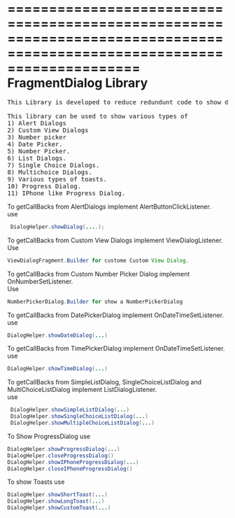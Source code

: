 ========================================================================================================================
FragmentDialog Library
========================================================================================================================
<pre>This Library is developed to reduce redundunt code to show diffrenet types of Dialogs & Toasts.

This library can be used to show various types of 
1) Alert Dialogs
2) Custom View Dialogs
3) Number picker
4) Date Picker.
5) Number Picker.
6) List Dialogs.
7) Single Choice Dialogs.
8) Multichoice Dialogs.
9) Various types of toasts.
10) Progress Dialog.
11) IPhone like Progress Dialog.</pre>

To getCallBacks from AlertDialogs implement AlertButtonClickListener.<br/>
use 
```java
 DialogHelper.showDialog(....);
```

To getCallBacks from Custom View Dialogs implement ViewDialogListener.<br/>
Use
```java 
ViewDialogFragment.Builder for custome Custom View Dialog.
```

To getCallBacks from Custom Number Picker Dialog implement OnNumberSetListener.<br/>
Use 
```java
NumberPickerDialog.Builder for show a NumberPickerDialog
```

To getCallBacks from DatePickerDialog implement OnDateTimeSetListener.<br/>
use 
```java
DialogHelper.showDateDialog(...)
```

To getCallBacks from TimePickerDialog implement OnDateTimeSetListener.<br/>
use 
```java
DialogHelper.showTimeDialog(...)
```

To getCallBacks from SimpleListDialog, SingleChoiceListDialog and MultiChoiceListDialog implement
ListDialogListener.<br/>
use
```java
 DialogHelper.showSimpleListDialog(...)
 DialogHelper.showSingleChoiceListDialog(...)
 DialogHelper.showMultipleChoiceListDialog(...)
```

To Show ProgressDialog use<br/>
```java
DialogHelper.showProgressDialog(...)
DialogHelper.closeProgressDialog()
DialogHelper.showIPhoneProgressDialog(...)
DialogHelper.closeIPhoneProgressDialog()
```

To show Toasts use<br/>
```java
DialogHelper.showShortToast(...)
DialogHelper.showLongToast(...)
DialogHelper.showCustomToast(...)
```


